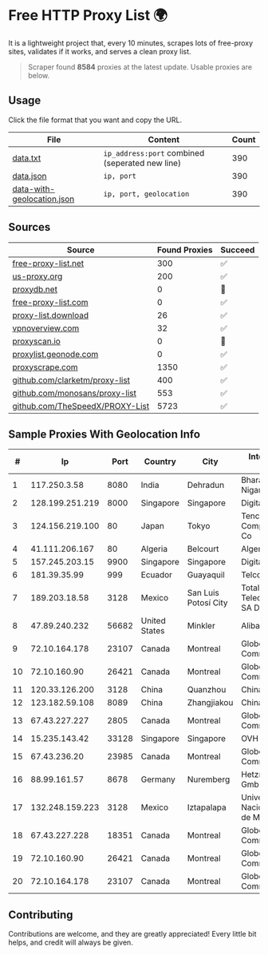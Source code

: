 
# Free HTTP Proxy List 🌍

It is a lightweight project that, every 10 minutes, scrapes lots of free-proxy sites, validates if it works, and serves a clean proxy list.


> Scraper found **8584** proxies at the latest update. Usable proxies are below.

## Usage

Click the file format that you want and copy the URL.


|File|Content|Count|
|----|-------|-----|
|[data.txt](https://raw.githubusercontent.com/themiralay/Proxy-List-World/master/data.txt)|`ip_address:port` combined (seperated new line)|390|
|[data.json](https://raw.githubusercontent.com/themiralay/Proxy-List-World/master/data.json)|`ip, port`|390|
|[data-with-geolocation.json](https://raw.githubusercontent.com/themiralay/Proxy-List-World/master/data-with-geolocation.json)|`ip, port, geolocation`|390|

## Sources

|Source|Found Proxies|Succeed|
|------|-------------|-------|
|[free-proxy-list.net](https://free-proxy-list.net)|300|✅|
|[us-proxy.org](https://www.us-proxy.org)|200|✅|
|[proxydb.net](http://proxydb.net)|0|🚫|
|[free-proxy-list.com](https://free-proxy-list.com/?page=&port=&type%5B%5D=http&type%5B%5D=https&up_time=0&search=Search)|0|✅|
|[proxy-list.download](https://www.proxy-list.download/HTTP)|26|✅|
|[vpnoverview.com](https://vpnoverview.com/privacy/anonymous-browsing/free-proxy-servers)|32|✅|
|[proxyscan.io](https://www.proxyscan.io)|0|🚫|
|[proxylist.geonode.com](https://proxylist.geonode.com/api/proxy-list?limit=300&page=1&sort_by=lastChecked&sort_type=desc&protocols=http,https)|0|✅|
|[proxyscrape.com](https://api.proxyscrape.com/v2/?request=displayproxies&protocol=http&timeout=10000&country=all&ssl=all&anonymity=all)|1350|✅|
|[github.com/clarketm/proxy-list](https://raw.githubusercontent.com/clarketm/proxy-list/master/proxy-list-raw.txt)|400|✅|
|[github.com/monosans/proxy-list](https://raw.githubusercontent.com/monosans/proxy-list/main/proxies/http.txt)|553|✅|
|[github.com/TheSpeedX/PROXY-List](https://raw.githubusercontent.com/TheSpeedX/PROXY-List/master/http.txt)|5723|✅|


## Sample Proxies With Geolocation Info

|#|Ip|Port|Country|City|Internet Service Provider|
|-|--|----|-------|----|-------------------------|
|1|117.250.3.58|8080|India|Dehradun|Bharat Sanchar Nigam Ltd|
|2|128.199.251.219|8000|Singapore|Singapore|DigitalOcean, LLC|
|3|124.156.219.100|80|Japan|Tokyo|Tencent Cloud Computing (Beijing) Co|
|4|41.111.206.167|80|Algeria|Belcourt|Algerie Telecom|
|5|157.245.203.15|9900|Singapore|Singapore|DigitalOcean, LLC|
|6|181.39.35.99|999|Ecuador|Guayaquil|Telconet S.A|
|7|189.203.18.58|3128|Mexico|San Luis Potosí City|Total Play Telecomunicaciones SA De CV|
|8|47.89.240.232|56682|United States|Minkler|Alibaba.com LLC|
|9|72.10.164.178|23107|Canada|Montreal|GloboTech Communications|
|10|72.10.160.90|26421|Canada|Montreal|GloboTech Communications|
|11|120.33.126.200|3128|China|Quanzhou|Chinanet|
|12|123.182.59.108|8089|China|Zhangjiakou|China Telecom|
|13|67.43.227.227|2805|Canada|Montreal|GloboTech Communications|
|14|15.235.143.42|33128|Singapore|Singapore|OVH SAS|
|15|67.43.236.20|23985|Canada|Montreal|GloboTech Communications|
|16|88.99.161.57|8678|Germany|Nuremberg|Hetzner Online GmbH|
|17|132.248.159.223|3128|Mexico|Iztapalapa|Universidad Nacional Autonoma de Mexico|
|18|67.43.227.228|18351|Canada|Montreal|GloboTech Communications|
|19|72.10.160.90|26421|Canada|Montreal|GloboTech Communications|
|20|72.10.164.178|23107|Canada|Montreal|GloboTech Communications|



## Contributing

Contributions are welcome, and they are greatly appreciated! Every
little bit helps, and credit will always be given.

